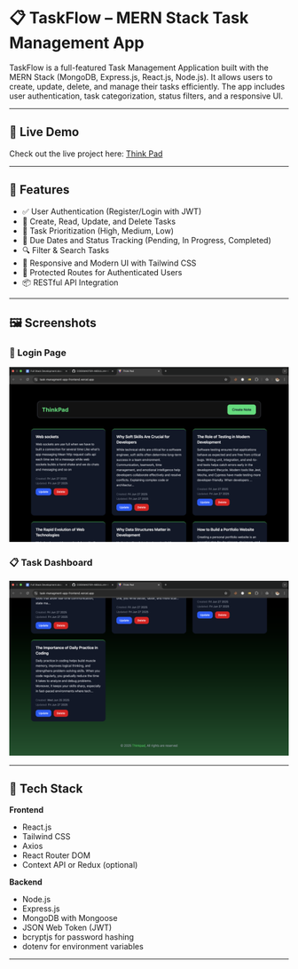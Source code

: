 # 📋 TaskFlow – MERN Stack Task Management App

TaskFlow is a full-featured Task Management Application built with the MERN Stack (MongoDB, Express.js, React.js, Node.js). It allows users to create, update, delete, and manage their tasks efficiently. The app includes user authentication, task categorization, status filters, and a responsive UI.

---
## 🔗 Live Demo

Check out the live project here: [Think Pad](https://task-managment-app-frontend.vercel.app/)

---
## 🚀 Features

- ✅ User Authentication (Register/Login with JWT)
- 📝 Create, Read, Update, and Delete Tasks
- 📌 Task Prioritization (High, Medium, Low)
- 📅 Due Dates and Status Tracking (Pending, In Progress, Completed)
- 🔍 Filter & Search Tasks
- 🎨 Responsive and Modern UI with Tailwind CSS
- 🔐 Protected Routes for Authenticated Users
- 📦 RESTful API Integration

---

## 🖼️ Screenshots
### 🔐 Login Page
![S1](../client/src/screenshots/s1.png)

### 📋 Task Dashboard
![S2](../client/src/screenshots/s2.png)

---

## 🧰 Tech Stack

**Frontend**  
- React.js  
- Tailwind CSS  
- Axios  
- React Router DOM  
- Context API or Redux (optional)

**Backend**  
- Node.js  
- Express.js  
- MongoDB with Mongoose  
- JSON Web Token (JWT)  
- bcryptjs for password hashing  
- dotenv for environment variables

---
